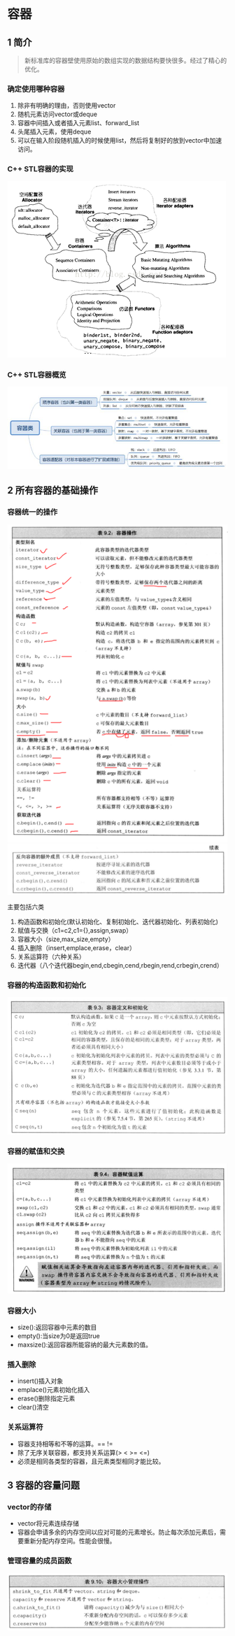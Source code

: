 # 容器

## 1 简介
> 新标准库的容器壁使用原始的数组实现的数据结构要快很多。经过了精心的优化。


### 确定使用哪种容器

1. 除非有明确的理由，否则使用vector
2. 随机元素访问vector或deque
3. 容器中间插入或者插入元素list、forward_list
4. 头尾插入元素，使用deque
5. 可以在输入阶段随机插入的时候使用list，然后将复制好的放到vector中加速访问。

### C++ STL容器的实现

![](image/2021-03-06-15-39-37.png)

### C++ STL容器概览

![](image/2021-03-06-15-41-19.png)

## 2 所有容器的基础操作
### 容器统一的操作

![](image/2021-03-05-20-17-45.png)
![](image/2021-03-05-20-17-55.png)

主要包括六类
1. 构造函数和初始化(默认初始化、复制初始化、迭代器初始化、列表初始化)
2. 赋值与交换（c1=c2,c1={},assign,swap）
3. 容器大小（size,max_size,empty）
4. 插入删除（insert,emplace,erase，clear）
5. 关系运算符（六种关系）
6. 迭代器（八个迭代器begin,end,cbegin,cend,rbegin,rend,crbegin,crend）

### 容器的构造函数和初始化

![](image/2021-03-05-20-26-48.png)

### 容器的赋值和交换

![](image/2021-03-05-20-29-29.png)


### 容器大小

* size():返回容器中元素的数目
* empty():当size为0是返回true
* maxsize():返回容器所能容纳的最大元素数的值。

### 插入删除
* insert()插入对象
* emplace()元素初始化插入
* erase()删除指定元素
* clear()清空
### 关系运算符

* 容器支持相等和不等的运算。==  !=
* 除了无序关联容器，都支持关系运算(> < >= <=)
* 必须是相同各类型的容器，且元素类型相同才能比较。

## 3 容器的容量问题

### vector的存储

* vector将元素连续存储
* 容器会申请多余的内存空间以应对可能的元素增长。防止每次添加元素后，需要重新分配内存空间。性能会很慢。

### 管理容量的成员函数

![](image/2021-03-05-21-13-26.png)

